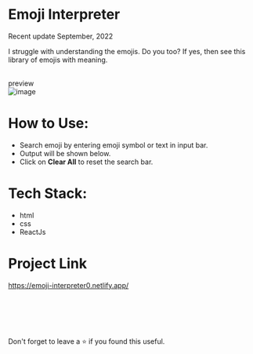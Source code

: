 # Emoji Interpreter
Recent update September, 2022<br/>

I struggle with understanding the emojis. Do you too? If yes, then see this library of emojis with meaning.

<br/>preview<br/>
![image](https://user-images.githubusercontent.com/43793294/194769615-7c7090ca-71d0-4c8e-868a-bee2c9d281fd.png)
<br/>

# How to Use:
 - Search emoji by entering emoji symbol or text in input bar.
 - Output will be shown below.
 - Click on **Clear All** to reset the search bar.
 
# Tech Stack:

 - html
 - css 
 - ReactJs

# Project Link

https://emoji-interpreter0.netlify.app/

<br/>
<br/>
<br/>
<br/>

Don't forget to leave a ⭐ if you found this useful.
